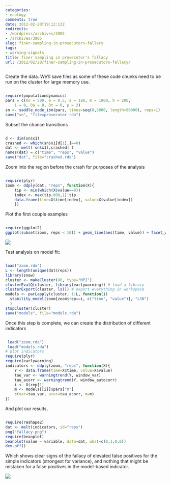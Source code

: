 ```yaml
---
categories:
- ecology
comments: true
date: 2012-02-20T19:12:13Z
redirects:
- /wordpress/archives/3905
- /archives/3905
slug: finer-sampling-in-prosecutors-fallacy
tags:
- warning-signals
title: finer sampling in prosecutor's fallacy
url: /2012/02/20/finer-sampling-in-prosecutors-fallacy/
---
```


Create the data.  We'll save files as some of these code chunks need to be run on the cluster for large memory use.  

```R

require(populationdynamics)
pars = c(Xo = 500, e = 0.5, a = 180, K = 1000, h = 200,
    i = 0, Da = 0, Dt = 0, p = 2)
sn <- saddle_node_ibm(pars, times=seq(0,5000, length=50000), reps=1)
save("sn", "file=prosecutor.rda")

```


Subset the chance transitions

```R

d <- dim(sn$x1)
crashed <- which(sn$x1[d[1],]==0)
dat <- melt( sn$x1[,crashed] )
names(dat) = c("time", "reps", "value")
save("dat", file="crashed.rda")

```


Zoom into the region before the crash for purposes of the analysis

```R

require(plyr)
zoom <- ddply(dat, "reps", function(X){
    tip <- min(which(X$value==0))
    index <- max(tip-800,1):tip
    data.frame(time=X$time[index], value=X$value[index])
    })

```


Plot the first couple examples

```R

require(ggplot2)
ggplot(subset(zoom, reps < 10)) + geom_line(aes(time, value)) + facet_wrap(~reps, scales="free")

```


![]( http://farm8.staticflickr.com/7038/6911538065_da2e1924e4_o.png )



Test analysis on model fit:

```R

load("zoom.rda")
L <- length(unique(dat$reps))
library(snow)
cluster <- makeCluster(80, type="MPI")
clusterEvalQ(cluster, library(earlywarning)) # load a library
clusterExport(cluster, ls()) # export everything in workspace
models <- parLapply(cluster, 1:L, function(i)
  stability_model(zoom[zoom$rep==i, c("time", "value")], "LSN")
  )
stopCluster(cluster)
save("models", file="models.rda")

```


Once this step is complete, we can create the distribution of different indicators

```R

 load("zoom.rda")
 load("models.rda")
# plot indicators
require(plyr)
require(earlywarning)
indicators <- ddply(zoom, "reps", function(X){
    Y <- data.frame(time=X$time, value=X$value)
    tau_var <- warningtrend(Y, window_var)
    tau_acorr <- warningtrend(Y, window_autocorr)
    i <- X$rep[1]
    m <- models[[i]]$pars["m"]
    c(var=tau_var, acor=tau_acorr, m=m)
})

```


And plot our results,

```r

require(reshape2)
dat <- melt(indicators, id="reps")
png("fallacy.png")
require(beanplot)
beanplot(value ~ variable, data=dat, what=c(0,1,0,0))
dev.off()

```

Which shows clear signs of the fallacy of elevated false positives for the simple indicators (strongest for variance), and nothing that might be mistaken for a false positives in the model-based indicator.  

![]( http://farm8.staticflickr.com/7054/6790266518_942ce1dfce_o.png )

